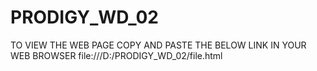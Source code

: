 # PRODIGY_WD_02
TO VIEW THE WEB PAGE COPY AND PASTE THE BELOW LINK IN YOUR WEB BROWSER
file:///D:/PRODIGY_WD_02/file.html

